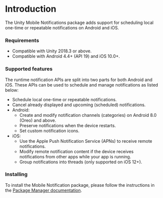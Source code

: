 # Introduction

The Unity Mobile Notifications package adds support for scheduling local one-time or repeatable notifications on Android and iOS.

### Requirements

- Compatible with Unity 2018.3 or above.
- Compatible with Android 4.4+ (API 19) and iOS 10.0+.

### Supported features

The runtime notification APIs are split into two parts for both Android and iOS. These APIs can be used to schedule and manage notifications as listed below:

*   Schedule local one-time or repeatable notifications.
*   Cancel already displayed and upcoming (scheduled) notifications.
*   Android:
    *   Create and modify notification channels (categories) on Android 8.0 (Oreo) and above.
    *   Preserve notifications when the device restarts.
    *   Set custom notification icons.
*   iOS:
    *   Use the Apple Push Notification Service (APNs) to receive remote notifications.
    *   Modify remote notification content if the device receives notifications from other apps while your app is running.
    *   Group notifications into threads (only supported on iOS 12+).

### Installing
To install the Mobile Notification package, please follow the instructions in the [Package Manager documentation](https://docs.unity3d.com/Packages/com.unity.package-manager-ui@latest/index.html).

